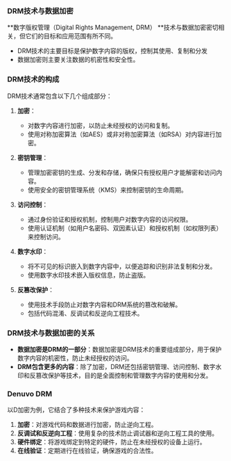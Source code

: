 ### DRM技术与数据加密

**数字版权管理（Digital Rights Management, DRM） **技术与数据加密密切相关，但它们的目标和应用范围有所不同。
- DRM技术的主要目标是保护数字内容的版权，控制其使用、复制和分发
- 数据加密则主要关注数据的机密性和安全性。

### DRM技术的构成

DRM技术通常包含以下几个组成部分：

1. **加密**：
   - 对数字内容进行加密，以防止未经授权的访问和复制。
   - 使用对称加密算法（如AES）或非对称加密算法（如RSA）对内容进行加密。

2. **密钥管理**：
   - 管理加密密钥的生成、分发和存储，确保只有授权用户才能解密和访问内容。
   - 使用安全的密钥管理系统（KMS）来控制密钥的生命周期。

3. **访问控制**：
   - 通过身份验证和授权机制，控制用户对数字内容的访问权限。
   - 使用认证机制（如用户名密码、双因素认证）和授权机制（如权限列表）来控制访问。

4. **数字水印**：
   - 将不可见的标识嵌入到数字内容中，以便追踪和识别非法复制和分发。
   - 使用数字水印技术嵌入版权信息，防止盗版。

5. **反篡改保护**：
   - 使用技术手段防止对数字内容和DRM系统的篡改和破解。
   - 包括代码混淆、反调试和反逆向工程技术。


### DRM技术与数据加密的关系

- **数据加密是DRM的一部分**：数据加密是DRM技术的重要组成部分，用于保护数字内容的机密性，防止未经授权的访问。
- **DRM包含更多的内容**：除了加密，DRM还包括密钥管理、访问控制、数字水印和反篡改保护等技术，目的是全面控制和管理数字内容的使用和分发。

### Denuvo DRM

以D加密为例，它结合了多种技术来保护游戏内容：

1. **加密**：对游戏代码和数据进行加密，防止逆向工程。
2. **反调试和反逆向工程**：使用复杂的技术防止调试器和逆向工程工具的使用。
3. **硬件绑定**：将游戏绑定到特定的硬件，防止在未经授权的设备上运行。
4. **在线验证**：定期进行在线验证，确保游戏的合法性。

